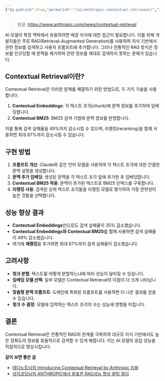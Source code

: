 ```yaml
---
{"dg-publish":true,"permalink":"/ai/anthropic-contextual-retrieval/","title":"Anthropic의 Contextual Retrieval 요약","tags":["Anthropic","ContextualRetrieval","RAG","BM25"]}
---
```



> 원글: https://www.anthropic.com/news/contextual-retrieval

AI 모델이 특정 맥락에서 유용하려면 배경 지식에 대한 접근이 필요합니다. 이를 위해 개발자들은 주로 RAG(Retrieval-Augmented Generation)를 사용하여 지식 기반에서 관련 정보를 검색하고 사용자 프롬프트에 추가합니다. 그러나 전통적인 RAG 방식은 정보를 인코딩할 때 문맥을 제거하여 관련 정보를 제대로 검색하지 못하는 문제가 있습니다.

## Contextual Retrieval이란?
Contextual Retrieval은 이러한 문제를 해결하기 위한 방법으로, 두 가지 기술을 사용합니다:

1. **Contextual Embeddings**: 각 텍스트 조각(chunk)에 문맥 정보를 추가하여 임베딩합니다.
2. **Contextual BM25**: BM25 검색 기법에 문맥 정보를 반영합니다.

이를 통해 검색 실패율을 49%까지 감소시킬 수 있으며, 리랭킹(reranking)을 함께 사용하면 최대 67%까지 감소시킬 수 있습니다.

## 구현 방법
1. **프롬프트 개선**: Claude와 같은 언어 모델을 사용하여 각 텍스트 조각에 대한 간결한 문맥 설명을 생성합니다.
2. **문맥 추가 임베딩**: 생성된 문맥을 각 텍스트 조각 앞에 추가한 후 임베딩합니다.
3. **Contextual BM25 적용**: 문맥이 추가된 텍스트로 BM25 인덱스를 구축합니다.
4. **리랭킹 사용**: 검색된 상위 텍스트 조각들을 리랭킹 모델로 평가하여 가장 관련성이 높은 것들을 선택합니다.

## 성능 향상 결과
- **Contextual Embeddings**만으로도 검색 실패율이 35% 감소했습니다.
- **Contextual Embeddings와 Contextual BM25**를 함께 사용하면 검색 실패율이 49% 감소했습니다.
- 여기에 **재랭킹**을 추가하면 최대 67%까지 검색 실패율이 감소했습니다.

## 고려사항
- **청크 분할**: 텍스트를 어떻게 분할하느냐에 따라 성능이 달라질 수 있습니다.
- **임베딩 모델 선택**: 일부 모델은 Contextual Retrieval의 이점이 더 크게 나타납니다.
- **맞춤형 문맥 프롬프트**: 도메인에 특화된 프롬프트를 사용하면 더 나은 결과를 얻을 수 있습니다.
- **청크 수 결정**: 모델에 입력하는 텍스트 조각의 수는 성능에 영향을 미칩니다.

## 결론
Contextual Retrieval은 전통적인 RAG의 한계를 극복하여 대규모 지식 기반에서도 높은 정확도의 정보를 효율적으로 검색할 수 있게 해줍니다. 이는 AI 모델의 응답 성능을 직접적으로 향상시킵니다.

**같이 보면 좋은 글**
- [테디노트님의 Introducing Contextual Retrieval by Anthropic 리뷰](https://share.note.sx/1mr8qv5w#wgZzT3oyG5INDjghpaxfqBFDvjuc+4/Xz5JCVES/lG0)
- [성지코딩님의 ANTHROPIC에서 발표한 RAG성능 향상 꿀팁 정리](https://sjkoding.tistory.com/97)